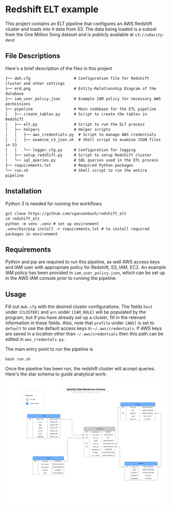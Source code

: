 # Redshift ELT example

This project contains an ELT pipeline that configures an AWS Redshift cluster and loads into it data from S3. The data being loaded is a subset from the One Million Song dataset and is publicly available at `s3://udacity-dend`

## File Descriptions

Here's a brief description of the files in this project

```{sh}
├── dwh.cfg                   # Configuration file for Redshift cluster and other settings
├── erd.png                   # Entity-Relationship Diagram of the database
├── iam_user_policy.json      # Example IAM policy for necessary AWS permissions
├── pipeline                  # Main codebase for the ETL pipeline
│   ├── create_tables.py      # Script to create the tables in Redshift
│   ├── elt.py                # Script to run the ELT process
│   ├── helpers               # Helper scripts
│   │   ├── aws_credentials.py  # Script to manage AWS credentials
│   │   ├── examine_s3_json.sh  # Shell script to examine JSON files in S3
│   │   └── logger_cfg.py     # Configuration for logging
│   ├── setup_redshift.py     # Script to setup Redshift cluster
│   └── sql_queries.py        # SQL queries used in the ETL process
├── requirements.txt          # Required Python packages
└── run.sh                    # Shell script to run the entire pipeline
```

## Installation

Python 3 is needed for running the workflows. 

```{sh}
git clone https://github.com/vgonzenbach/redshift_elt
cd redshift_elt
python -m venv .venv # set up environment
.venv/bin/pip install -r requirements.txt # to install required packages in environment
```

## Requirements

Python and pip are required to run this pipeline, as well AWS access keys and IAM user with appropriate policy for Redshift, S3, IAM, EC2. An example
IAM policy has been provided in `iam_user_policy.json`, which can be set up in the AWS IAM console prior to running the pipeline. 

## Usage

Fill out `dwh.cfg` with the desired cluster configurations. The fields `host` under `[CLUSTER]` and `arn` under `[IAM_ROLE]` will be populated by the program, but if you have already set up a cluster, fill in the relevant information in these fields. Also, note that `profile` under `[AWS]` is set to `default` to use the default access keys in `~/.aws/credentials`. If AWS keys are saved in a location other than `~/.aws/credentials` then this path can be edited in `aws_credentals.py`.

The main entry point to run the pipeline is

```{sh}
bash run.sh
```

Once the pipeline has been run, the redshift cluster will accept queries. Here's the star schema to guide analytical work:

![ERD Diagram](erd.png)

